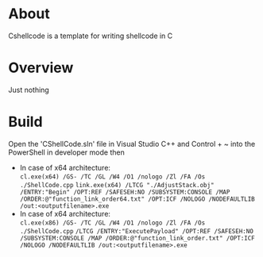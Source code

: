 About
=====

Cshellcode is a template for writing shellcode in C


Overview
========

Just nothing

Build
=====

Open the 'CShellCode.sln' file in Visual Studio C++ and Control + ~ into the PowerShell in developer mode then 
+ In case of x64 architecture:  
`cl.exe(x64) /GS- /TC /GL /W4 /O1 /nologo /Zl /FA /Os ./ShellCode.cpp`
`link.exe(x64) /LTCG "./AdjustStack.obj" /ENTRY:"Begin" /OPT:REF /SAFESEH:NO /SUBSYSTEM:CONSOLE /MAP /ORDER:@"function_link_order64.txt" /OPT:ICF /NOLOGO /NODEFAULTLIB /out:<outputfilename>.exe`  
+ In case of x64 architecture:  
`cl.exe(x86) /GS- /TC /GL /W4 /O1 /nologo /Zl /FA /Os ./ShellCode.cpp`
`/LTCG /ENTRY:"ExecutePayload" /OPT:REF /SAFESEH:NO /SUBSYSTEM:CONSOLE /MAP /ORDER:@"function_link_order.txt" /OPT:ICF /NOLOGO /NODEFAULTLIB /out:<outputfilename>.exe`  
    


  
